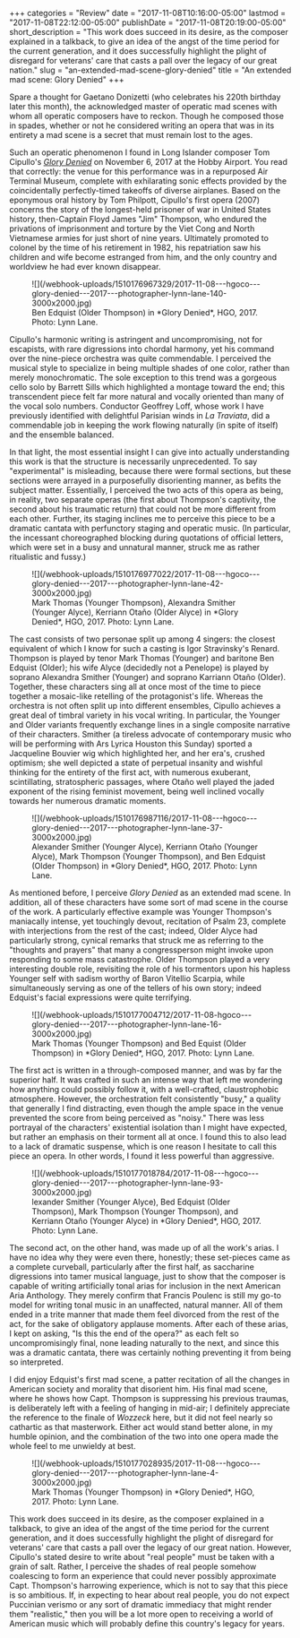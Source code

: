 +++
categories = "Review"
date = "2017-11-08T10:16:00-05:00"
lastmod = "2017-11-08T22:12:00-05:00"
publishDate = "2017-11-08T20:19:00-05:00"
short_description = "This work does succeed in its desire, as the composer explained in a talkback, to give an idea of the angst of the time period for the current generation, and it does successfully highlight the plight of disregard for veterans' care that casts a pall over the legacy of our great nation."
slug = "an-extended-mad-scene-glory-denied"
title = "An extended mad scene: Glory Denied"
+++

Spare a thought for Gaetano Donizetti (who celebrates his 220th birthday later this month), the acknowledged master of operatic mad scenes with whom all operatic composers have to reckon. Though he composed those in spades, whether or not he considered writing an opera that was in its entirety a mad scene is a secret that must remain lost to the ages.

Such an operatic phenomenon I found in Long Islander composer Tom Cipullo's [*Glory Denied*](http://www.houstongrandopera.org/community-programs/hgoco-event/glory-denied/) on November 6, 2017 at the Hobby Airport. You read that correctly: the venue for this performance was in a repurposed Air Terminal Museum, complete with exhilarating sonic effects provided by the coincidentally perfectly-timed takeoffs of diverse airplanes. Based on the eponymous oral history by Tom Philpott, Cipullo's first opera (2007) concerns the story of the longest-held prisoner of war in United States history, then-Captain Floyd James "Jim" Thompson, who endured the privations of imprisonment and torture by the Viet Cong and North Vietnamese armies for just short of nine years. Ultimately promoted to colonel by the time of his retirement in 1982, his repatriation saw his children and wife become estranged from him, and the only country and worldview he had ever known disappear.

<figure data-type="image">
![](/webhook-uploads/1510176967329/2017-11-08---hgoco---glory-denied---2017---photographer-lynn-lane-140-3000x2000.jpg)
<figcaption>Ben Edquist (Older Thompson) in *Glory Denied*, HGO, 2017. Photo: Lynn Lane.</figcaption>
</figure>

Cipullo's harmonic writing is astringent and uncompromising, not for escapists, with rare digressions into chordal harmony, yet his command over the nine-piece orchestra was quite commendable. I perceived the musical style to specialize in being multiple shades of one color, rather than merely monochromatic. The sole exception to this trend was a gorgeous cello solo by Barrett Sills which highlighted a montage toward the end; this transcendent piece felt far more natural and vocally oriented than many of the vocal solo numbers. Conductor Geoffrey Loff, whose work I have previously identified with delightful Parisian winds in *La Traviata*, did a commendable job in keeping the work flowing naturally (in spite of itself) and the ensemble balanced.
 
In that light, the most essential insight I can give into actually understanding this work is that the structure is necessarily unprecedented. To say "experimental" is misleading, because there were formal sections, but these sections were arrayed in a purposefully disorienting manner, as befits the subject matter.  Essentially, I perceived the two acts of this opera as being, in reality, two separate operas (the first about Thompson's captivity, the second about his traumatic return) that could not be more different from each other. Further, its staging inclines me to perceive this piece to be a dramatic cantata with perfunctory staging and operatic music. (In particular, the incessant choreographed blocking during quotations of official letters, which were set in a busy and unnatural manner, struck me as rather ritualistic and fussy.) 

<figure data-type="image">
![](/webhook-uploads/1510176977022/2017-11-08---hgoco---glory-denied---2017---photographer-lynn-lane-42-3000x2000.jpg)
<figcaption>Mark Thomas (Younger Thompson), Alexandra Smither (Younger Alyce), Kerriann Otaño (Older Alyce) in *Glory Denied*, HGO, 2017. Photo: Lynn Lane.</figcaption>
</figure>

The cast consists of two personae split up among 4 singers: the closest equivalent of which I know for such a casting is Igor Stravinsky's Renard. Thompson is played by tenor Mark Thomas (Younger) and baritone Ben Edquist (Older); his wife Alyce (decidedly not a Penelope) is played by soprano Alexandra Smither (Younger) and soprano Karriann Otaño (Older). Together, these characters sing all at once most of the time to piece together a mosaic-like retelling of the protagonist's life. Whereas the orchestra is not often split up into different ensembles, Cipullo achieves a great deal of timbral variety in his vocal writing. In particular, the Younger and Older variants frequently exchange lines in a single composite narrative of their characters. Smither (a tireless advocate of contemporary music who will be performing with Ars Lyrica Houston this Sunday) sported a Jacqueline Bouvier wig which highlighted her, and her era's, crushed optimism; she well depicted a state of perpetual insanity and wishful thinking for the entirety of the first act, with numerous exuberant, scintillating, stratospheric passages, where Otaño well played the jaded exponent of the rising feminist movement, being well inclined vocally towards her numerous dramatic moments.

<figure data-type="image">
![](/webhook-uploads/1510176987116/2017-11-08---hgoco---glory-denied---2017---photographer-lynn-lane-37-3000x2000.jpg)
<figcaption>Alexander Smither (Younger Alyce), Kerriann Otaño (Younger Alyce), Mark Thompson (Younger Thompson), and Ben Edquist (Older Thompson) in *Glory Denied*, HGO, 2017. Photo: Lynn Lane.</figcaption>
</figure>

As mentioned before, I perceive *Glory Denied* as an extended mad scene. In addition, all of these characters have some sort of mad scene in the course of the work. A particularly effective example was Younger Thompson's maniacally intense, yet touchingly devout, recitation of Psalm 23, complete with interjections from the rest of the cast; indeed, Older Alyce had particularly strong, cynical remarks that struck me as referring to the "thoughts and prayers" that many a congressperson might invoke upon responding to some mass catastrophe. Older Thompson played a very interesting double role, revisiting the role of his tormentors upon his hapless Younger self with sadism worthy of Baron Vitellio Scarpia, while simultaneously serving as one of the tellers of his own story; indeed Edquist's facial expressions were quite terrifying.

<figure data-type="image">
![](/webhook-uploads/1510177004712/2017-11-08-hgoco---glory-denied---2017---photographer-lynn-lane-16-3000x2000.jpg)
<figcaption>Mark Thomas (Younger Thompson) and Bed Equist (Older Thompson) in *Glory Denied*, HGO, 2017. Photo: Lynn Lane.</figcaption>
</figure>

The first act is written in a through-composed manner, and was by far the superior half. It was crafted in such an intense way that left me wondering how anything could possibly follow it, with a well-crafted, claustrophobic atmosphere. However, the orchestration felt consistently "busy," a quality that generally I find distracting, even though the ample space in the venue prevented the score from being perceived as "noisy." There was less portrayal of the characters' existential isolation than I might have expected, but rather an emphasis on their torment all at once. I found this to also lead to a lack of dramatic suspense, which is one reason I hesitate to call this piece an opera. In other words, I found it less powerful than aggressive.

<figure data-type="image">
![](/webhook-uploads/1510177018784/2017-11-08---hgoco---glory-denied---2017---photographer-lynn-lane-93-3000x2000.jpg)
<figcaption>lexander Smither (Younger Alyce), Bed Edquist (Older Thompson), Mark Thompson (Younger Thompson), and Kerriann Otaño (Younger Alyce) in *Glory Denied*, HGO, 2017. Photo: Lynn Lane.</figcaption>
</figure>

The second act, on the other hand, was made up of all the work's arias. I have no idea why they were even there, honestly; these set-pieces came as a complete curveball, particularly after the first half, as saccharine digressions into tamer musical language, just to show that the composer is capable of writing artificially tonal arias for inclusion in the next American Aria Anthology. They merely confirm that Francis Poulenc is still my go-to model for writing tonal music in an unaffected, natural manner. All of them ended in a trite manner that made them feel divorced from the rest of the act, for the sake of obligatory applause moments. After each of these arias, I kept on asking, "Is this the end of the opera?" as each felt so uncompromisingly final, none leading naturally to the next, and since this was a dramatic cantata, there was certainly nothing preventing it from being so interpreted. 

I did enjoy Edquist's first mad scene, a patter recitation of all the changes in American society and morality that disorient him. His final mad scene, where he shows how Capt. Thompson is suppressing his previous traumas, is deliberately left with a feeling of hanging in mid-air; I definitely appreciate the reference to the finale of *Wozzeck* here, but it did not feel nearly so cathartic as that masterwork. Either act would stand better alone, in my humble opinion, and the combination of the two into one opera made the whole feel to me unwieldy at best.

<figure data-type="image">
![](/webhook-uploads/1510177028935/2017-11-08---hgoco---glory-denied---2017---photographer-lynn-lane-4-3000x2000.jpg)
<figcaption>Mark Thomas (Younger Thompson) in *Glory Denied*, HGO, 2017. Photo: Lynn Lane.</figcaption>
</figure>

This work does succeed in its desire, as the composer explained in a talkback, to give an idea of the angst of the time period for the current generation, and it does successfully highlight the plight of disregard for veterans' care that casts a pall over the legacy of our great nation. However, Cipullo's stated desire to write about "real people" must be taken with a grain of salt. Rather, I perceive the shades of real people somehow coalescing to form an experience that could never possibly approximate Capt. Thompson's harrowing experience, which is not to say that this piece is so ambitious. If, in expecting to hear about real people, you do not expect Puccinian verismo or any sort of dramatic immediacy that might render them "realistic," then you will be a lot more open to receiving a world of American music which will probably define this country's legacy for years. 
